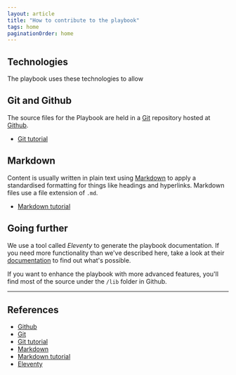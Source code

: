 ```yaml
---
layout: article
title: "How to contribute to the playbook"
tags: home
paginationOrder: home
---
```



## Technologies

The playbook uses these technologies to allow 

## Git and Github

The source files for the Playbook are held in a [Git][git] repository hosted at [Github][github_nhsbsa_digital_playbook].

* [Git tutorial][git_tutorial]

## Markdown

Content is usually written in plain text using [Markdown][commonmark] to apply a standardised formatting for things like headings and hyperlinks. Markdown files use a file extension of `.md`.

* [Markdown tutorial][commonmark_tutorial]


## Going further

We use a tool called _Eleventy_ to generate the playbook documentation. If you need more functionality than we've described here, take a look at their [documentation][11ty] to find out what's possible.

If you want to enhance the playbook with more advanced features, you'll find most of the source under the `/lib` folder in Github. 

---

## References

* [Github][github_nhsbsa_digital_playbook]
* [Git][git]
* [Git tutorial][git_tutorial]
* [Markdown][commonmark]
* [Markdown tutorial][commonmark_tutorial]
* [Eleventy][11ty]

[github_nhsbsa_digital_playbook]: <https://github.com/nhsbsa/nhsbsa-digital-playbook>
[Git]: <https://git-scm.com/>
[git_tutorial]: <>
[commonmark]: <https://spec.commonmark.org/0.30/>
[commonmark_tutorial]: <https://commonmark.org/help/tutorial/>
[11ty]: <https://www.11ty.dev/docs/>
